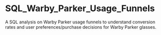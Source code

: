 # SQL_Warby_Parker_Usage_Funnels
A SQL analysis on Warby Parker usage funnels to understand conversion rates and user preferences/purchase decisions for Warby Parker glasses.
